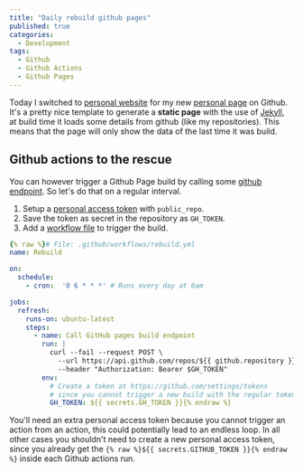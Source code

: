 ```yaml
---
title: "Daily rebuild github pages"
published: true
categories:
  - Development
tags:
  - Github
  - Github Actions
  - Github Pages
---
```


Today I switched to [personal website](https://github.com/github/personal-website) for my new [personal page](https://static.svrooij.nl) on Github.
It's a pretty nice template to generate a **static page** with the use of [Jekyll](https://jekyllrb.com/), at build time it loads some details from github (like my repositories).
This means that the page will only show the data of the last time it was build.

<!--more-->

## Github actions to the rescue

You can however trigger a Github Page build by calling some [github endpoint](https://developer.github.com/v3/repos/pages/#request-a-github-pages-build).
So let's do that on a regular interval.

1. Setup a [personal access token](https://github.com/settings/tokens) with `public_repo`.
2. Save the token as secret in the repository as `GH_TOKEN`.
3. Add a [workflow file](https://github.com/svrooij/svrooij.github.io/tree/master/.github/workflows/rebuild.yml) to trigger the build.

```yml
{% raw %}# File: .github/workflows/rebuild.yml
name: Rebuild

on:
  schedule:
    - cron:  '0 6 * * *' # Runs every day at 6am

jobs:
  refresh:
    runs-on: ubuntu-latest
    steps:
      - name: Call GitHub pages build endpoint
        run: |
          curl --fail --request POST \
            --url https://api.github.com/repos/${{ github.repository }}/pages/builds \
            --header "Authorization: Bearer $GH_TOKEN"
        env:
          # Create a token at https://github.com/settings/tokens
          # since you cannot trigger a new build with the regular token.
          GH_TOKEN: ${{ secrets.GH_TOKEN }}{% endraw %}
```

You'll need an extra personal access token because you cannot trigger an action from an action, this could potentially lead to an endless loop. In all other cases you shouldn't need to create a new personal access token, since you already get the `{% raw %}${{ secrets.GITHUB_TOKEN }}{% endraw %}` inside each Github actions run.
